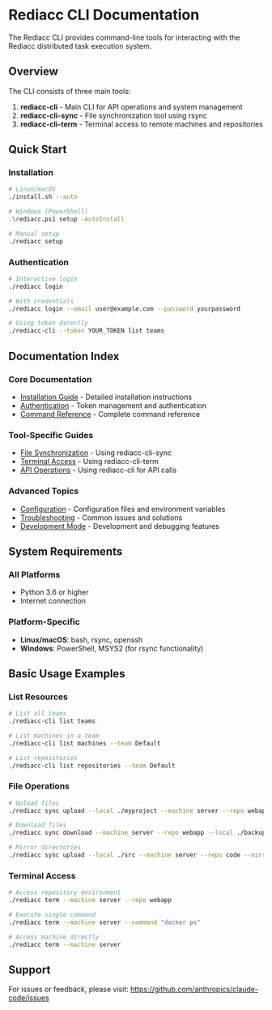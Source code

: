# Rediacc CLI Documentation

The Rediacc CLI provides command-line tools for interacting with the Rediacc distributed task execution system.

## Overview

The CLI consists of three main tools:

1. **rediacc-cli** - Main CLI for API operations and system management
2. **rediacc-cli-sync** - File synchronization tool using rsync
3. **rediacc-cli-term** - Terminal access to remote machines and repositories

## Quick Start

### Installation

```bash
# Linux/macOS
./install.sh --auto

# Windows (PowerShell)
.\rediacc.ps1 setup -AutoInstall

# Manual setup
./rediacc setup
```

### Authentication

```bash
# Interactive login
./rediacc login

# With credentials
./rediacc login --email user@example.com --password yourpassword

# Using token directly
./rediacc-cli --token YOUR_TOKEN list teams
```

## Documentation Index

### Core Documentation
- [Installation Guide](INSTALLATION.md) - Detailed installation instructions
- [Authentication](AUTHENTICATION.md) - Token management and authentication
- [Command Reference](COMMANDS.md) - Complete command reference

### Tool-Specific Guides
- [File Synchronization](SYNC.md) - Using rediacc-cli-sync
- [Terminal Access](TERMINAL.md) - Using rediacc-cli-term
- [API Operations](API.md) - Using rediacc-cli for API calls

### Advanced Topics
- [Configuration](guides/CONFIGURATION.md) - Configuration files and environment variables
- [Troubleshooting](guides/TROUBLESHOOTING.md) - Common issues and solutions
- [Development Mode](guides/DEVELOPMENT.md) - Development and debugging features

## System Requirements

### All Platforms
- Python 3.6 or higher
- Internet connection

### Platform-Specific
- **Linux/macOS**: bash, rsync, openssh
- **Windows**: PowerShell, MSYS2 (for rsync functionality)

## Basic Usage Examples

### List Resources
```bash
# List all teams
./rediacc-cli list teams

# List machines in a team
./rediacc-cli list machines --team Default

# List repositories
./rediacc-cli list repositories --team Default
```

### File Operations
```bash
# Upload files
./rediacc sync upload --local ./myproject --machine server --repo webapp

# Download files
./rediacc sync download --machine server --repo webapp --local ./backup

# Mirror directories
./rediacc sync upload --local ./src --machine server --repo code --mirror
```

### Terminal Access
```bash
# Access repository environment
./rediacc term --machine server --repo webapp

# Execute single command
./rediacc term --machine server --command "docker ps"

# Access machine directly
./rediacc term --machine server
```

## Support

For issues or feedback, please visit: https://github.com/anthropics/claude-code/issues